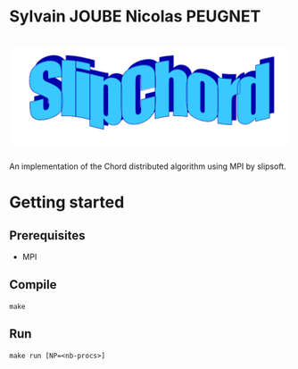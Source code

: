 # Sylvain JOUBE Nicolas PEUGNET

# ![slipchord](./docs/logo.png)

An implementation of the Chord distributed algorithm using MPI by slipsoft.

# Getting started

## Prerequisites

- MPI

## Compile

    make

## Run

    make run [NP=<nb-procs>]